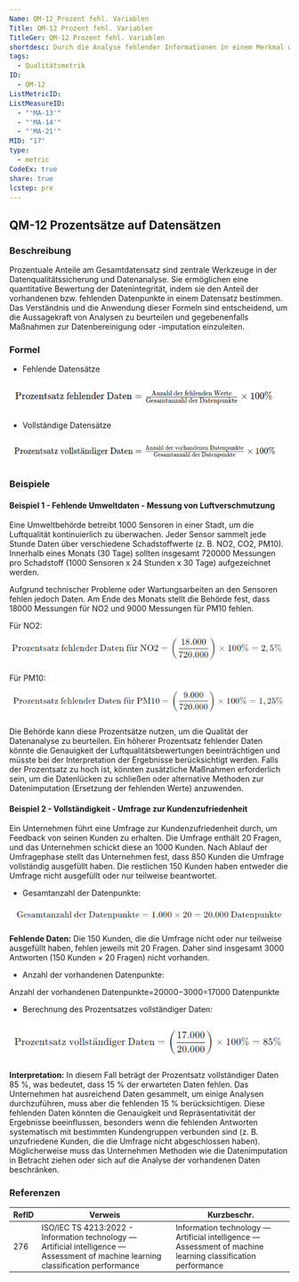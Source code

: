 ```yaml
---
Name: QM-12_Prozent fehl. Variablen
Title: QM-12 Prozent fehl. Variablen
TitleGer: QM-12 Prozent fehl. Variablen
shortdesc: Durch die Analyse fehlender Informationen in einem Merkmal werden die entsprechenden Prozentzahlen für fehlende Element berechnet.
tags:
  - Qualitätsmetrik
ID:
  - QM-12
ListMetricID: 
ListMeasureID:
  - "'MA-13'"
  - "'MA-14'"
  - "'MA-21'"
MID: "17"
type:
  - metric
CodeEx: true
share: true
lcstep: pre
---
```

## QM-12 Prozentsätze auf Datensätzen

### Beschreibung

Prozentuale Anteile am Gesamtdatensatz sind zentrale Werkzeuge in der Datenqualitätssicherung und Datenanalyse. Sie ermöglichen eine quantitative Bewertung der Datenintegrität, indem sie den Anteil der vorhandenen bzw. fehlenden Datenpunkte in einem Datensatz bestimmen. Das Verständnis und die Anwendung dieser Formeln sind entscheidend, um die Aussagekraft von Analysen zu beurteilen und gegebenenfalls Maßnahmen zur Datenbereinigung oder -imputation einzuleiten.

### Formel

- Fehlende Datensätze 

![Formel für Prozentsatz fehlender Daten.](../../../9999_Images/MissingDataPercentage.png)

- Vollständige Datensätze

![Formel für Prozentsatz vollständiger Daten.](../../../9999_Images/FullDataPercentage.png)

### Beispiele 

#### Beispiel 1 - Fehlende Umweltdaten - Messung von Luftverschmutzung

Eine Umweltbehörde betreibt 1000 Sensoren in einer Stadt, um die Luftqualität kontinuierlich zu überwachen. Jeder Sensor sammelt jede Stunde Daten über verschiedene Schadstoffwerte (z. B. NO2, CO2, PM10). Innerhalb eines Monats (30 Tage) sollten insgesamt 720000 Messungen pro Schadstoff (1000 Sensoren x 24 Stunden x 30 Tage) aufgezeichnet werden.

Aufgrund technischer Probleme oder Wartungsarbeiten an den Sensoren fehlen jedoch Daten. Am Ende des Monats stellt die Behörde fest, dass 18000 Messungen für NO2 und 9000 Messungen für PM10 fehlen.

Für NO2:
![Prozentsatz fehlender NO2-Daten berechnet.](../../../9999_Images/PercentageNO2Example.png)

Für PM10:
![Prozentsatz fehlender PM10-Daten berechnet.](../../../9999_Images/PercentagePM10Example.png)

Die Behörde kann diese Prozentsätze nutzen, um die Qualität der Datenanalyse zu beurteilen. Ein höherer Prozentsatz fehlender Daten könnte die Genauigkeit der Luftqualitätsbewertungen beeinträchtigen und müsste bei der Interpretation der Ergebnisse berücksichtigt werden. Falls der Prozentsatz zu hoch ist, könnten zusätzliche Maßnahmen erforderlich sein, um die Datenlücken zu schließen oder alternative Methoden zur Datenimputation (Ersetzung der fehlenden Werte) anzuwenden.


#### Beispiel 2 - Vollständigkeit - Umfrage zur Kundenzufriedenheit

Ein Unternehmen führt eine Umfrage zur Kundenzufriedenheit durch, um Feedback von seinen Kunden zu erhalten. Die Umfrage enthält 20 Fragen, und das Unternehmen schickt diese an 1000 Kunden. Nach Ablauf der Umfragephase stellt das Unternehmen fest, dass 850 Kunden die Umfrage vollständig ausgefüllt haben. Die restlichen 150 Kunden haben entweder die Umfrage nicht ausgefüllt oder nur teilweise beantwortet.

- Gesamtanzahl der Datenpunkte: 

![Berechnung von zwanzigtausend Datenpunkten.](../../../9999_Images/Pasted%20image%2020240823112358.png)

**Fehlende Daten:** Die 150 Kunden, die die Umfrage nicht oder nur teilweise ausgefüllt haben, fehlen jeweils mit 20 Fragen. Daher sind insgesamt 3000 Antworten (150 Kunden × 20 Fragen) nicht vorhanden.

- Anzahl der vorhandenen Datenpunkte: 

Anzahl der vorhandenen Datenpunkte=20000−3000=17000 Datenpunkte

- Berechnung des Prozentsatzes vollständiger Daten:

![Prozentsatz vollständiger Daten: 85%.](../../../9999_Images/Pasted%20image%2020240823112603.png)

**Interpretation:** 
In diesem Fall beträgt der Prozentsatz vollständiger Daten 85 %, was bedeutet, dass 15 % der erwarteten Daten fehlen. Das Unternehmen hat ausreichend Daten gesammelt, um einige Analysen durchzuführen, muss aber die fehlenden 15 % berücksichtigen. Diese fehlenden Daten könnten die Genauigkeit und Repräsentativität der Ergebnisse beeinflussen, besonders wenn die fehlenden Antworten systematisch mit bestimmten Kundengruppen verbunden sind (z. B. unzufriedene Kunden, die die Umfrage nicht abgeschlossen haben). Möglicherweise muss das Unternehmen Methoden wie die Datenimputation in Betracht ziehen oder sich auf die Analyse der vorhandenen Daten beschränken.

### Referenzen

| RefID | Verweis                                                                                                                               | Kurzbeschr.                                                                                                  |
| ----- | ------------------------------------------------------------------------------------------------------------------------------------- | ------------------------------------------------------------------------------------------------------------ |
| 276   |  ISO/IEC TS 4213:2022 - Information technology — Artificial intelligence — Assessment of machine learning classification performance  | Information technology — Artificial intelligence — Assessment of machine learning classification performance |
